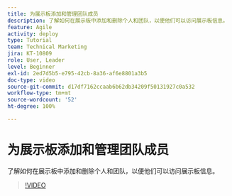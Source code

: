 ```yaml
---
title: 为展示板添加和管理团队成员
description: 了解如何在展示板中添加和删除个人和团队，以便他们可以访问展示板信息。
feature: Agile
activity: deploy
type: Tutorial
team: Technical Marketing
jira: KT-10809
role: User, Leader
level: Beginner
exl-id: 2ed7d5b5-e795-42cb-8a36-af6e8801a3b5
doc-type: video
source-git-commit: d17df7162ccaab6b62db34209f50131927c0a532
workflow-type: tm+mt
source-wordcount: '52'
ht-degree: 100%

---
```


# 为展示板添加和管理团队成员

了解如何在展示板中添加和删除个人和团队，以便他们可以访问展示板信息。

>[!VIDEO](https://video.tv.adobe.com/v/346808/?quality=12&learn=on&enablevpops)
